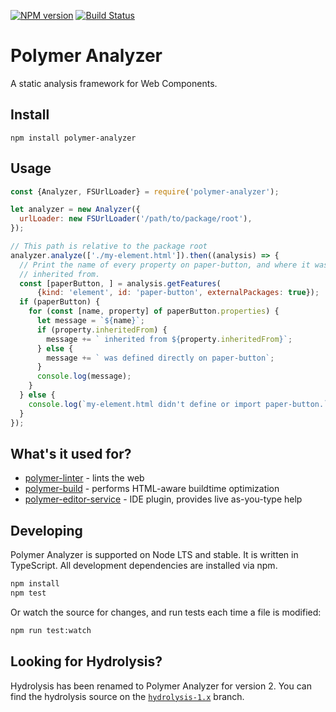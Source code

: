 [![NPM version](http://img.shields.io/npm/v/polymer-analyzer.svg)](https://npmjs.org/package/polymer-analyzer)
[![Build Status](https://travis-ci.org/Polymer/polymer-analyzer.svg?branch=master)](https://travis-ci.org/Polymer/polymer-analyzer)

# Polymer Analyzer

A static analysis framework for Web Components.

## Install

```
npm install polymer-analyzer
```

## Usage
```js
const {Analyzer, FSUrlLoader} = require('polymer-analyzer');

let analyzer = new Analyzer({
  urlLoader: new FSUrlLoader('/path/to/package/root'),
});

// This path is relative to the package root
analyzer.analyze(['./my-element.html']).then((analysis) => {
  // Print the name of every property on paper-button, and where it was
  // inherited from.
  const [paperButton, ] = analysis.getFeatures(
      {kind: 'element', id: 'paper-button', externalPackages: true});
  if (paperButton) {
    for (const [name, property] of paperButton.properties) {
      let message = `${name}`;
      if (property.inheritedFrom) {
        message += ` inherited from ${property.inheritedFrom}`;
      } else {
        message += ` was defined directly on paper-button`;
      }
      console.log(message);
    }
  } else {
    console.log(`my-element.html didn't define or import paper-button.`);
  }
});
```

## What's it used for?

* [polymer-linter](https://github.com/Polymer/polymer-linter) - lints the web
* [polymer-build](https://github.com/Polymer/polymer-build) - performs HTML-aware buildtime optimization
* [polymer-editor-service](https://github.com/Polymer/polymer-editor-service) - IDE plugin, provides live as-you-type help

## Developing

Polymer Analyzer is supported on Node LTS and stable. It is written
in TypeScript. All development dependencies are installed via npm.

```sh
npm install
npm test
```

Or watch the source for changes, and run tests each time a file is modified:

```sh
npm run test:watch
```

## Looking for Hydrolysis?

Hydrolysis has been renamed to Polymer Analyzer for version 2. You can find the
hydrolysis source on the
[`hydrolysis-1.x`](https://github.com/Polymer/polymer-analyzer/tree/hydrolysis-1.x)
branch.
